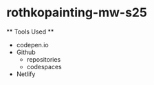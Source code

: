 # rothkopainting-mw-s25
** Tools Used **
* codepen.io
* Github
    * repositories
    * codespaces
* Netlify
